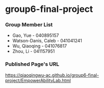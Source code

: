 # group6-final-project
### Group Member List
- Gao, Yue - 040895157
- Watson-Danis, Caleb - 041041241
- Wu, Qiaoqing - 041076817
- Zhou, Li - 041157951
### Published Page's URL
https://qiaoqingwu-ac.github.io/group6-final-project/EmpowerAbilityLab.html